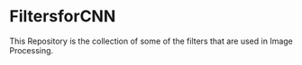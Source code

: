 # FiltersforCNN
This Repository is the collection of some of the filters that are used in Image Processing.

